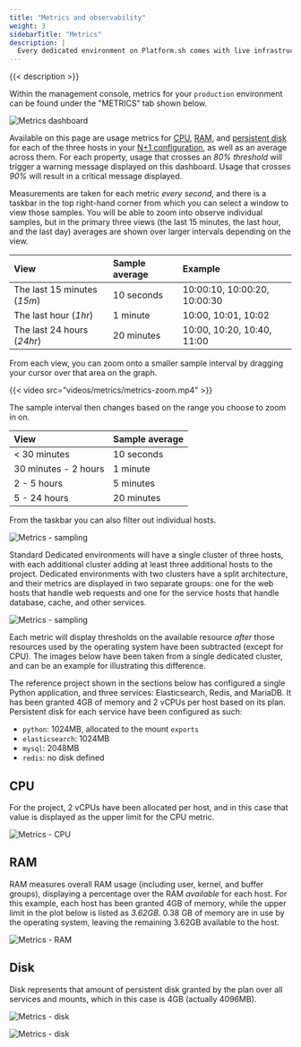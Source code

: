 ```yaml
---
title: "Metrics and observability"
weight: 3
sidebarTitle: "Metrics"
description: |
  Every dedicated environment on Platform.sh comes with live infrastructure metrics, which provide an overview of that environment's resource usage. 
---
```


{{< description >}}

Within the management console, metrics for your `production` environment can be found under the "METRICS" tab shown below.

![Metrics dashboard](/images/management-console/metrics/all.png "0.65")

Available on this page are usage metrics for [CPU](#cpu), [RAM](#ram), and [persistent disk](#disk) for each of the three hosts in your [N+1 configuration](/dedicated/architecture/_index.md), as well as an average across them. For each property, usage that crosses an *80% threshold* will trigger a warning message displayed on this dashboard. Usage that crosses *90%* will result in a critical message displayed. 

Measurements are taken for each metric *every second*, and there is a taskbar in the top right-hand corner from which you can select a window to view those samples. You will be able to zoom into observe individual samples, but in the primary three views (the last 15 minutes, the last hour, and the last day) averages are shown over larger intervals depending on the view.

| View                         | Sample average                    | Example                        |
| :--------------------------- | :-------------------------------- | :----------------------------- | 
| The last 15 minutes (*15m*)  | 10 seconds                        | 10:00:10, 10:00:20, 10:00:30   |
| The last hour (*1hr*)        | 1 minute                          | 10:00, 10:01, 10:02            |
| The last 24 hours (*24hr*)   | 20 minutes                        | 10:00, 10:20, 10:40, 11:00     |

From each view, you can zoom onto a smaller sample interval by dragging your cursor over that area on the graph. 

{{< video src="videos/metrics/metrics-zoom.mp4" >}}

The sample interval then changes based on the range you choose to zoom in on.

| View                         | Sample average                    |
| :--------------------------- | :-------------------------------- |
| < 30 minutes                 | 10 seconds                        |
| 30 minutes - 2 hours         | 1 minute                          |
| 2 - 5 hours                  | 5 minutes                         |
| 5 - 24 hours                 | 20 minutes                        |

From the taskbar you can also filter out individual hosts. 

![Metrics - sampling](/images/management-console/metrics/sampling.png "0.4")

Standard Dedicated environments will have a single cluster of three hosts, with each additional cluster adding at least three additional hosts to the project. Dedicated environments with two clusters have a split architecture, and their metrics are displayed in two separate groups: one for the web hosts that handle web requests and one for the service hosts that handle database, cache, and other services. 

![Metrics - sampling](/images/management-console/metrics/split-arch.png "0.75")

Each metric will display thresholds on the available resource *after* those resources used by the operating system have been subtracted (except for CPU). The images below have been taken from a single dedicated cluster, and can be an example for illustrating this difference. 

The reference project shown in the sections below has configured a single Python application, and three services: Elasticsearch, Redis, and MariaDB. It has been granted 4GB of memory and 2 vCPUs per host based on its plan. Persistent disk for each service have been configured as such:

* `python`: 1024MB, allocated to the mount `exports`
* `elasticsearch`: 1024MB
* `mysql`: 2048MB
* `redis`: no disk defined

## CPU

For the project, 2 vCPUs have been allocated per host, and in this case that value is displayed as the upper limit for the CPU metric. 

![Metrics - CPU](/images/management-console/metrics/cpu.png "0.5")

## RAM

RAM measures overall RAM usage (including user, kernel, and buffer groups), displaying a percentage over the RAM *available* for each host. For this example, each host has been granted 4GB of memory, while the upper limit in the plot below is listed as *3.62GB*. 0.38 GB of memory are in use by the operating system, leaving the remaining 3.62GB available to the host.

![Metrics - RAM](/images/management-console/metrics/ram.png "0.5")

## Disk

Disk represents that amount of persistent disk granted by the plan over all services and mounts, which in this case is 4GB (actually 4096MB). 

![Metrics - disk](/images/management-console/metrics/disk.png)

![Metrics - disk](/images/management-console/metrics/disk-single.png "0.4")